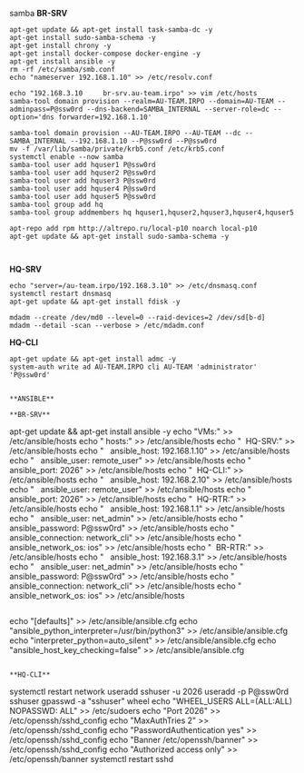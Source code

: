 samba
**BR-SRV**
```
apt-get update && apt-get install task-samba-dc -y
apt-get install sudo-samba-schema -y
apt-get install chrony -y
apt-get install docker-compose docker-engine -y
apt-get install ansible -y 
rm -rf /etc/samba/smb.conf 
echo "nameserver 192.168.1.10" >> /etc/resolv.conf

echo "192.168.3.10     br-srv.au-team.irpo" >> vim /etc/hosts 
samba-tool domain provision --realm=AU-TEAM.IRPO --domain=AU-TEAM --adminpass=P@ssw0rd --dns-backend=SAMBA_INTERNAL --server-role=dc --option='dns forwarder=192.168.1.10'

samba-tool domain provision --AU-TEAM.IRPO --AU-TEAM --dc --SAMBA_INTERNAL --192.168.1.10 --P@ssw0rd --P@ssw0rd
mv -f /var/lib/samba/private/krb5.conf /etc/krb5.conf 
systemctl enable --now samba 
samba-tool user add hquser1 P@ssw0rd 
samba-tool user add hquser2 P@ssw0rd 
samba-tool user add hquser3 P@ssw0rd 
samba-tool user add hquser4 P@ssw0rd 
samba-tool user add hquser5 P@ssw0rd 
samba-tool group add hq 
samba-tool group addmembers hq hquser1,hquser2,hquser3,hquser4,hquser5

apt-repo add rpm http://altrepo.ru/local-p10 noarch local-p10 
apt-get update && apt-get install sudo-samba-schema -y 



```

**HQ-SRV**
```
echo "server=/au-team.irpo/192.168.3.10" >> /etc/dnsmasq.conf 
systemctl restart dnsmasq 
apt-get update && apt-get install fdisk -y

mdadm --create /dev/md0 --level=0 --raid-devices=2 /dev/sd[b-d]
mdadm --detail -scan --verbose > /etc/mdadm.conf

```

**HQ-CLI**
```
apt-get update && apt-get install admc -y
system-auth write ad AU-TEAM.IRPO cli AU-TEAM 'administrator' 'P@ssw0rd'


**ANSIBLE**

**BR-SRV**
```
apt-get update && apt-get install ansible -y 
echo "VMs:" >> /etc/ansible/hosts 
echo " hosts:" >> /etc/ansible/hosts 
echo "  HQ-SRV:" >> /etc/ansible/hosts 
echo "   ansible_host: 192.168.1.10" >> /etc/ansible/hosts 
echo "   ansible_user: remote_user" >> /etc/ansible/hosts 
echo "   ansible_port: 2026" >> /etc/ansible/hosts 
echo "  HQ-CLI:" >> /etc/ansible/hosts 
echo "   ansible_host: 192.168.2.10" >> /etc/ansible/hosts 
echo "   ansible_user: remote_user" >> /etc/ansible/hosts 
echo "   ansible_port: 2026" >> /etc/ansible/hosts 
echo "  HQ-RTR:" >> /etc/ansible/hosts 
echo "   ansible_host: 192.168.1.1" >> /etc/ansible/hosts 
echo "   ansible_user: net_admin" >> /etc/ansible/hosts 
echo "   ansible_password: P@ssw0rd" >> /etc/ansible/hosts 
echo "   ansible_connection: network_cli" >> /etc/ansible/hosts
echo "   ansible_network_os: ios" >> /etc/ansible/hosts
echo "  BR-RTR:" >> /etc/ansible/hosts
echo "   ansible_host: 192.168.3.1" >> /etc/ansible/hosts
echo "   ansible_user: net_admin" >> /etc/ansible/hosts
echo "   ansible_password: P@ssw0rd" >> /etc/ansible/hosts
echo "   ansible_connection: network_cli" >> /etc/ansible/hosts
echo "   ansible_network_os: ios" >> /etc/ansible/hosts
```
```
echo "[defaults]" >> /etc/ansible/ansible.cfg
echo "ansible_python_interpreter=/usr/bin/python3" >> /etc/ansible/ansible.cfg
echo "interpreter_python=auto_silent" >> /etc/ansible/ansible.cfg
echo "ansible_host_key_checking=false" >> /etc/ansible/ansible.cfg
```

**HQ-CLI**
```
systemctl restart network
useradd sshuser -u 2026
useradd -p P@ssw0rd sshuser
gpasswd -a "sshuser" wheel
echo "WHEEL_USERS ALL=(ALL:ALL) NOPASSWD: ALL" >> /etc/sudoers
echo "Port 2026" >> /etc/openssh/sshd_config
echo "MaxAuthTries 2" >> /etc/openssh/sshd_config
echo "PasswordAuthentication yes" >> /etc/openssh/sshd_config
echo "Banner /etc/openssh/banner" >> /etc/openssh/sshd_config
echo "Authorized access only" >> /etc/openssh/banner
systemctl restart sshd
```




